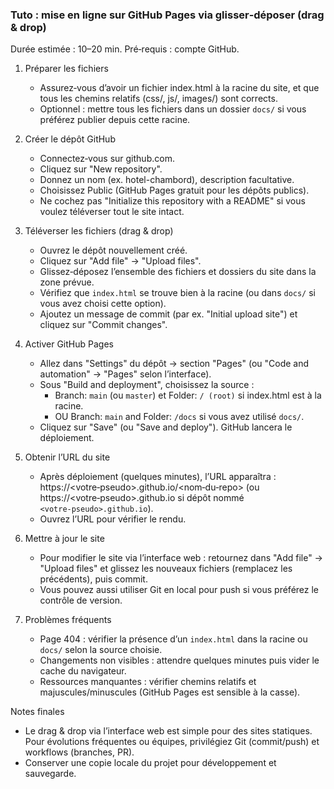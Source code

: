 ### Tuto : mise en ligne sur GitHub Pages via glisser‑déposer (drag & drop)

Durée estimée : 10–20 min. Pré‑requis : compte GitHub.

1. Préparer les fichiers

   - Assurez‑vous d’avoir un fichier index.html à la racine du site, et que tous les chemins relatifs (css/, js/, images/) sont corrects.
   - Optionnel : mettre tous les fichiers dans un dossier `docs/` si vous préférez publier depuis cette racine.

2. Créer le dépôt GitHub

   - Connectez‑vous sur github.com.
   - Cliquez sur "New repository".
   - Donnez un nom (ex. hotel-chambord), description facultative.
   - Choisissez Public (GitHub Pages gratuit pour les dépôts publics).
   - Ne cochez pas "Initialize this repository with a README" si vous voulez téléverser tout le site intact.

3. Téléverser les fichiers (drag & drop)

   - Ouvrez le dépôt nouvellement créé.
   - Cliquez sur "Add file" → "Upload files".
   - Glissez‑déposez l’ensemble des fichiers et dossiers du site dans la zone prévue.
   - Vérifiez que `index.html` se trouve bien à la racine (ou dans `docs/` si vous avez choisi cette option).
   - Ajoutez un message de commit (par ex. "Initial upload site") et cliquez sur "Commit changes".

4. Activer GitHub Pages

   - Allez dans "Settings" du dépôt → section "Pages" (ou "Code and automation" → "Pages" selon l’interface).
   - Sous "Build and deployment", choisissez la source :
     - Branch: `main` (ou `master`) et Folder: `/ (root)` si index.html est à la racine.
     - OU Branch: `main` and Folder: `/docs` si vous avez utilisé `docs/`.
   - Cliquez sur "Save" (ou "Save and deploy"). GitHub lancera le déploiement.

5. Obtenir l’URL du site

   - Après déploiement (quelques minutes), l’URL apparaîtra : https://<votre‑pseudo>.github.io/<nom‑du‑repo> (ou https://<votre‑pseudo>.github.io si dépôt nommé `<votre‑pseudo>.github.io`).
   - Ouvrez l’URL pour vérifier le rendu.

6. Mettre à jour le site

   - Pour modifier le site via l’interface web : retournez dans "Add file" → "Upload files" et glissez les nouveaux fichiers (remplacez les précédents), puis commit.
   - Vous pouvez aussi utiliser Git en local pour push si vous préférez le contrôle de version.

7. Problèmes fréquents

   - Page 404 : vérifier la présence d’un `index.html` dans la racine ou `docs/` selon la source choisie.
   - Changements non visibles : attendre quelques minutes puis vider le cache du navigateur.
   - Ressources manquantes : vérifier chemins relatifs et majuscules/minuscules (GitHub Pages est sensible à la casse).

Notes finales

- Le drag & drop via l’interface web est simple pour des sites statiques. Pour évolutions fréquentes ou équipes, privilégiez Git (commit/push) et workflows (branches, PR).
- Conserver une copie locale du projet pour développement et sauvegarde.
